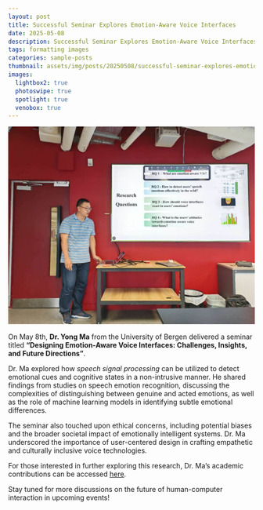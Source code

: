 ```yaml
---
layout: post
title: Successful Seminar Explores Emotion-Aware Voice Interfaces
date: 2025-05-08
description: Successful Seminar Explores Emotion-Aware Voice Interfaces
tags: formatting images
categories: sample-posts
thumbnail: assets/img/posts/20250508/successful-seminar-explores-emotion-aware-voice-interfaces.jpg
images:
  lightbox2: true
  photoswipe: true
  spotlight: true
  venobox: true
---
```


<div class="post_img">
  <img src="/assets/img/posts/20250508/successful-seminar-explores-emotion-aware-voice-interfaces.jpg" alt="" />
</div>

On May 8th, **Dr. Yong Ma** from the University of Bergen delivered a seminar titled **“Designing Emotion-Aware Voice Interfaces: Challenges, Insights, and Future Directions”**.

Dr. Ma explored how *speech signal processing* can be utilized to detect emotional cues and cognitive states in a non-intrusive manner. He shared findings from studies on speech emotion recognition, discussing the complexities of distinguishing between genuine and acted emotions, as well as the role of machine learning models in identifying subtle emotional differences.

The seminar also touched upon ethical concerns, including potential biases and the broader societal impact of emotionally intelligent systems. Dr. Ma underscored the importance of user-centered design in crafting empathetic and culturally inclusive voice technologies.

For those interested in further exploring this research, Dr. Ma’s academic contributions can be accessed [here](https://scholar.google.com/citations?user=CPH3qsUAAAAJ&hl=en).

Stay tuned for more discussions on the future of human-computer interaction in upcoming events!

